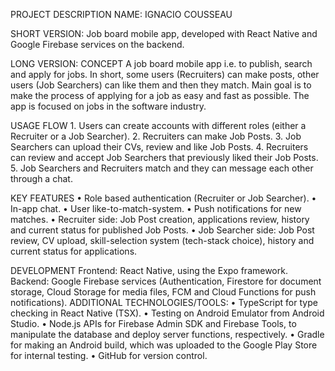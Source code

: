 PROJECT DESCRIPTION
NAME: IGNACIO COUSSEAU

SHORT VERSION: Job board mobile app, developed with React Native and Google Firebase services on the backend.

LONG VERSION:
CONCEPT
A job board mobile app i.e. to publish, search and apply for jobs. In short, some users (Recruiters) can make posts, other users (Job Searchers) can like them and then they match. Main goal is to make the process of applying for a job as easy and fast as possible. The app is focused on jobs in the software industry.

USAGE FLOW 1. Users can create accounts with different roles (either a Recruiter or a Job Searcher). 2. Recruiters can make Job Posts. 3. Job Searchers can upload their CVs, review and like Job Posts. 4. Recruiters can review and accept Job Searchers that previously liked their Job Posts. 5. Job Searchers and Recruiters match and they can message each other through a chat.

KEY FEATURES
• Role based authentication (Recruiter or Job Searcher).
• In-app chat.
• User like-to-match-system.
• Push notifications for new matches.
• Recruiter side: Job Post creation, applications review, history and current status for published Job Posts.
• Job Searcher side: Job Post review, CV upload, skill-selection system (tech-stack choice), history and current status for applications.

DEVELOPMENT
Frontend: React Native, using the Expo framework.
Backend: Google Firebase services (Authentication, Firestore for document storage, Cloud Storage for media files, FCM and Cloud Functions for push notifications).
ADDITIONAL TECHNOLOGIES/TOOLS:
• TypeScript for type checking in React Native (TSX).
• Testing on Android Emulator from Android Studio.
• Node.js APIs for Firebase Admin SDK and Firebase Tools, to manipulate the database and deploy server functions, respectively.
• Gradle for making an Android build, which was uploaded to the Google Play Store for internal testing.
• GitHub for version control.
